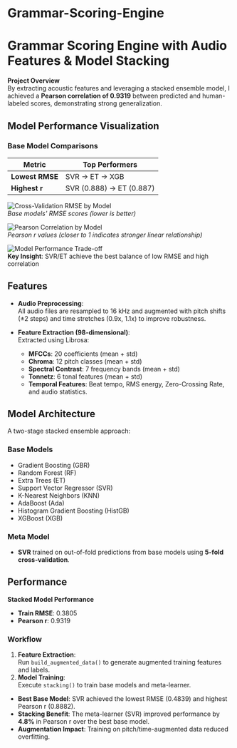 # Grammar-Scoring-Engine

# Grammar Scoring Engine with Audio Features & Model Stacking

**Project Overview**  
By extracting acoustic features and leveraging a stacked ensemble model, I achieved a **Pearson correlation of 0.9319** between predicted and human-labeled scores, demonstrating strong generalization.

## Model Performance Visualization

### Base Model Comparisons
| Metric          | Top Performers               |
|-----------------|------------------------------|
| **Lowest RMSE** | SVR → ET → XGB               |
| **Highest r**   | SVR (0.888) → ET (0.887)     |

![Cross-Validation RMSE by Model](results/output.png)  
*Base models' RMSE scores (lower is better)*  

![Pearson Correlation by Model](results/output%20(1).png)  
*Pearson r values (closer to 1 indicates stronger linear relationship)*  

![Model Performance Trade-off](results/output%20(2).png)  
**Key Insight**: SVR/ET achieve the best balance of low RMSE and high correlation 

## Features
- **Audio Preprocessing**:  
  All audio files are resampled to 16 kHz and augmented with pitch shifts (±2 steps) and time stretches (0.9x, 1.1x) to improve robustness.

- **Feature Extraction (98-dimensional)**:  
  Extracted using Librosa:
  - **MFCCs**: 20 coefficients (mean + std)
  - **Chroma**: 12 pitch classes (mean + std)
  - **Spectral Contrast**: 7 frequency bands (mean + std)
  - **Tonnetz**: 6 tonal features (mean + std)
  - **Temporal Features**: Beat tempo, RMS energy, Zero-Crossing Rate, and audio statistics.


## Model Architecture
A two-stage stacked ensemble approach:

### **Base Models**
- Gradient Boosting (GBR)
- Random Forest (RF)
- Extra Trees (ET)
- Support Vector Regressor (SVR)
- K-Nearest Neighbors (KNN)
- AdaBoost (Ada)
- Histogram Gradient Boosting (HistGB)
- XGBoost (XGB)

### **Meta Model**
- **SVR** trained on out-of-fold predictions from base models using **5-fold cross-validation**.

## Performance 

**Stacked Model Performance**  
- **Train RMSE**: 0.3805  
- **Pearson r**: 0.9319  


### Workflow
1. **Feature Extraction**:  
   Run `build_augmented_data()` to generate augmented training features and labels.
2. **Model Training**:  
   Execute `stacking()` to train base models and meta-learner.

- **Best Base Model**: SVR achieved the lowest RMSE (0.4839) and highest Pearson r (0.8882).
- **Stacking Benefit**: The meta-learner (SVR) improved performance by **4.8%** in Pearson r over the best base model.
- **Augmentation Impact**: Training on pitch/time-augmented data reduced overfitting.

